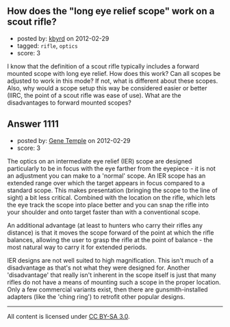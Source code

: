## How does the "long eye relief scope" work on a scout rifle?

- posted by: [kbyrd](https://stackexchange.com/users/-1/37-kbyrd) on 2012-02-29
- tagged: `rifle`, `optics`
- score: 3

I know that the definition of a scout rifle typically includes a forward mounted scope with long eye relief. How does this work? Can all scopes be adjusted to work in this mode? If not, what is different about these scopes. Also, why would a scope setup this way be considered easier or better (IIRC, the point of a scout rifle was ease of use). What are the disadvantages to forward mounted scopes?


## Answer 1111

- posted by: [Gene Temple](https://stackexchange.com/users/-1/254-gene-temple) on 2012-02-29
- score: 3

The optics on an intermediate eye relief (IER) scope are designed particularly to be in focus with the eye farther from the eyepiece - it is not an adjustment you can make to a 'normal' scope.  An IER scope has an extended range over which the target appears in focus compared to a standard scope.  This makes presentation (bringing the scope to the line of sight) a bit less critical.  Combined with the location on the rifle, which lets the eye track the scope into place better and you can snap the rifle into your shoulder and onto target faster than with a conventional scope.  

An additional advantage (at least to hunters who carry their rifles any distance) is that it moves the scope forward of the point at which the rifle balances, allowing the user to grasp the rifle at the point of balance - the most natural way to carry it for extended periods.

IER designs are not well suited to high magnification.  This isn't much of a disadvantage as that's not what they were designed for.  Another 'disadvantage' that really isn't inherent in the scope itself is just that many rifles do not have a means of mounting such a scope in the proper location.  Only a few commercial variants exist, then there are gunsmith-installed adapters (like the 'ching ring') to retrofit other popular designs.



---

All content is licensed under [CC BY-SA 3.0](https://creativecommons.org/licenses/by-sa/3.0/).
